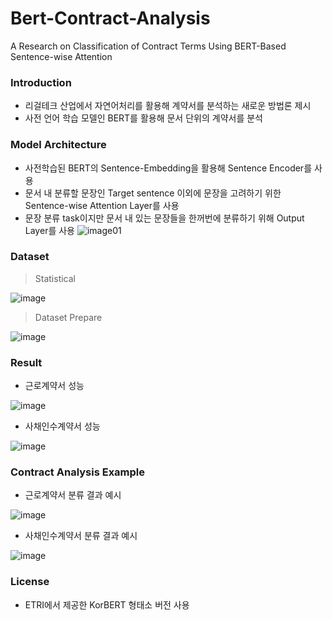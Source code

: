 # Bert-Contract-Analysis
A Research on Classification of Contract Terms Using BERT-Based Sentence-wise Attention

### Introduction
- 리걸테크 산업에서 자연어처리를 활용해 계약서를 분석하는 새로운 방법론 제시
- 사전 언어 학습 모델인 BERT를 활용해 문서 단위의 계약서를 분석

### Model Architecture
- 사전학습된 BERT의 Sentence-Embedding을 활용해 Sentence Encoder를 사용
- 문서 내 분류할 문장인 Target sentence 이외에 문장을 고려하기 위한 Sentence-wise Attention Layer를 사용
- 문장 분류 task이지만 문서 내 있는 문장들을 한꺼번에 분류하기 위해 Output Layer를 사용
![image01](https://user-images.githubusercontent.com/37866322/102349036-0b53c780-3fe6-11eb-8ff0-001d3969bd88.png)

### Dataset
> Statistical

![image](https://user-images.githubusercontent.com/37866322/102349685-10654680-3fe7-11eb-867c-c9af74f7f053.png)
> Dataset Prepare

![image](https://user-images.githubusercontent.com/37866322/102350101-ba44d300-3fe7-11eb-8a03-c269a88604f3.png)


### Result
- 근로계약서 성능

![image](https://user-images.githubusercontent.com/37866322/102349879-61753a80-3fe7-11eb-8fb5-48b5284f15f3.png)
- 사채인수계약서 성능

![image](https://user-images.githubusercontent.com/37866322/102350264-fd9f4180-3fe7-11eb-84d5-74351d1fedee.png)

### Contract Analysis Example
- 근로계약서 분류 결과 예시

![image](https://user-images.githubusercontent.com/37866322/102350503-5e2e7e80-3fe8-11eb-880d-37786f35932b.png)

- 사채인수계약서 분류 결과 예시

![image](https://user-images.githubusercontent.com/37866322/102350558-70102180-3fe8-11eb-92e9-185b7ae97bed.png)

### License

- ETRI에서 제공한 KorBERT 형태소 버전 사용
